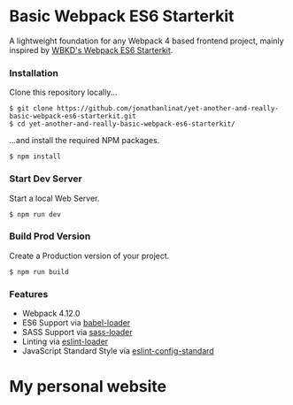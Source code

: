 # Basic Webpack ES6 Starterkit

A lightweight foundation for any Webpack 4 based frontend project, mainly inspired by [WBKD's Webpack ES6 Starterkit](https://github.com/wbkd/yet-another-webpack-es6-starterkit). 

### Installation

Clone this repository locally...

```
$ git clone https://github.com/jonathanlinat/yet-another-and-really-basic-webpack-es6-starterkit.git
$ cd yet-another-and-really-basic-webpack-es6-starterkit/
```

...and install the required NPM packages.

```
$ npm install
```

### Start Dev Server

Start a local Web Server.

```
$ npm run dev
```

### Build Prod Version

Create a Production version of your project.

```
$ npm run build
```

### Features

* Webpack 4.12.0
* ES6 Support via [babel-loader](https://github.com/babel/babel-loader)
* SASS Support via [sass-loader](https://github.com/jtangelder/sass-loader)
* Linting via [eslint-loader](https://github.com/MoOx/eslint-loader)
* JavaScript Standard Style via [eslint-config-standard](https://github.com/standard/eslint-config-standard)
# My personal website
